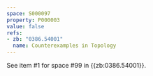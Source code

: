 ```yaml
---
space: S000097
property: P000003
value: false
refs:
- zb: "0386.54001"
  name: Counterexamples in Topology
---
```


See item #1 for space #99 in {{zb:0386.54001}}.
